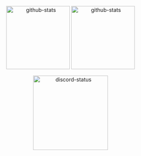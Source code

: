 <p align="center" width="100%">
    <img height="170px" src="https://github-readme-stats.vercel.app/api?username=soevielofficial&theme=radical&hide_border=false&include_all_commits=true&count_private=false" alt="github-stats">
    <img height="170px" src="https://github-readme-stats.vercel.app/api/top-langs/?username=soevielofficial&theme=radical&hide_border=false&include_all_commits=true&count_private=false&layout=compact" alt="github-stats">
</p>
<p align="center" width="100%">
    <img height="200px" src="https://lanyard.cnrad.dev/api/442224069899976707?hideDiscrim=true)](https://discord.com/users/442224069899976707" alt="discord-status">
</p>
